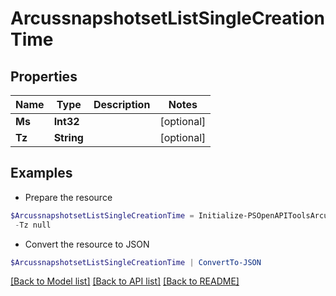 # ArcussnapshotsetListSingleCreationTime
## Properties

Name | Type | Description | Notes
------------ | ------------- | ------------- | -------------
**Ms** | **Int32** |  | [optional] 
**Tz** | **String** |  | [optional] 

## Examples

- Prepare the resource
```powershell
$ArcussnapshotsetListSingleCreationTime = Initialize-PSOpenAPIToolsArcussnapshotsetListSingleCreationTime  -Ms null `
 -Tz null
```

- Convert the resource to JSON
```powershell
$ArcussnapshotsetListSingleCreationTime | ConvertTo-JSON
```

[[Back to Model list]](../README.md#documentation-for-models) [[Back to API list]](../README.md#documentation-for-api-endpoints) [[Back to README]](../README.md)

